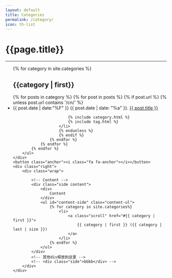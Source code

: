 ```yaml
---
layout: default
title: Categories
permalink: /category/
icon: th-list
---
```



<div class="page clearfix">
    <div class="left">
        <h1>{{page.title}}</h1>
        <hr>
        <ul>
            {% for category in site.categories %}
            <h2 id="{{category | first}}">{{category | first}}</h2>
                {% for posts in category  %}
                    {% for post in posts %}
                        {% if post.url %}
                        {% unless post.url contains '/cn/' %}
                        <li>
                            <time>
                            {{ post.date | date:"%F" }} {{ post.date | date: "%a" }}.
                            </time>
                            <a class="title" href="{{ post.url }}">{{ post.title }}</a>

                            {% include category.html %}
                            {% include tag.html %}
                        </li>
                        {% endunless %}
                        {% endif %}
                    {% endfor %}
                {% endfor %}
            {% endfor %}
        </ul>
    </div>
    <button class="anchor"><i class="fa fa-anchor"></i></button>
    <div class="right">
        <div class="wrap">

            <!-- Content -->
            <div class="side content">
                <div>
                    Content
                </div>
                <ul id="content-side" class="content-ul">
                    {% for category in site.categories%}
                        <li>
                            <a class="scroll" href="#{{ category | first }}">
                                {{ category | first }} ({{ category | last | size }})
                            </a>
                        </li>
                    {% endfor %}
                </ul>
            </div>
            <!-- 其他div框放到这里 -->
            <!-- <div class="side">bbbb</div> -->
        </div>
    </div>
</div>
<script src="{{ "/js/pageContent.js " | prepend: site.baseurl }}" charset="utf-8"></script>

